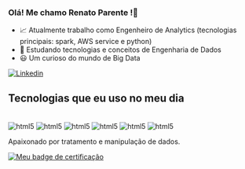  ### Olá! Me chamo Renato Parente !👋
 * 📈​ Atualmente trabalho como Engenheiro de Analytics (tecnologias principais: spark, AWS service e python)
 * 📗​ Estudando tecnologias e conceitos de Engenharia de Dados
 * 😃 Um curioso do mundo de Big Data
   
 [![Linkedin](https://img.shields.io/badge/LinkedIn-0077B5?style=for-the-badge&logo=linkedin&logoColor=white)](https://www.linkedin.com/in/renato-assis-schiavon-parente-a323011b3/)

 ## Tecnologias que eu uso no meu dia
 <div style = "display: inline_block"><br/>
  <img align = "center" alt ="html5" src = "https://img.shields.io/badge/Python-3776AB?style=for-the-badge&logo=python&logoColor=white" />
  <img align = "center" alt ="html5" src = "https://img.shields.io/badge/Databricks-FF3621?style=for-the-badge&logo=Databricks&logoColor=white" />  
  <img align = "center" alt ="html5" src = "https://img.shields.io/badge/Amazon_AWS-FF9900?style=for-the-badge&logo=amazonaws&logoColor=white" />  
  <img align = "center" alt ="html5" src = "https://img.shields.io/badge/Spark%20AR-FF5C83?style=for-the-badge&logo=Spark AR&logoColor=white" />  
  <img align = "center" alt ="html5" src = "https://img.shields.io/badge/MongoDB-4EA94B?style=for-the-badge&logo=mongodb&logoColor=white" />  
  <img align = "center" alt ="html5" src = "https://img.shields.io/badge/Microsoft%20SQL%20Server-CC2927?style=for-the-badge&logo=microsoft%20sql%20server&logoColor=white" />   
 </div>



Apaixonado por tratamento e manipulação de dados.

[![Meu badge de certificação](https://images.credly.com/size/340x340/images/4bb6709a-e50d-47fa-94d5-0327ccd399bf/image.png)](https://images.credly.com/size/340x340/images/4bb6709a-e50d-47fa-94d5-0327ccd399bf/image.png)
